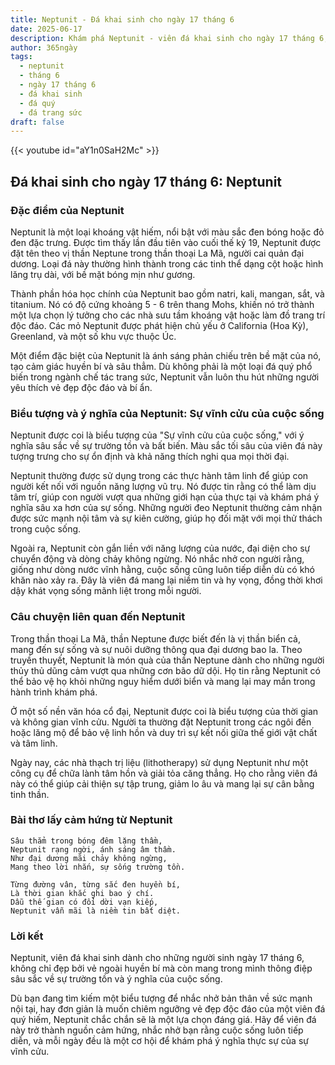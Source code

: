 ```yaml
---
title: Neptunit - Đá khai sinh cho ngày 17 tháng 6
date: 2025-06-17
description: Khám phá Neptunit - viên đá khai sinh cho ngày 17 tháng 6, biểu tượng của Sự vĩnh cửu của cuộc sống. Cùng tìm hiểu ý nghĩa sâu sắc của viên đá độc đáo này.
author: 365ngày
tags:
  - neptunit
  - tháng 6
  - ngày 17 tháng 6
  - đá khai sinh
  - đá quý
  - đá trang sức
draft: false
---
```


{{< youtube id="aY1n0SaH2Mc" >}}

## Đá khai sinh cho ngày 17 tháng 6: Neptunit

### Đặc điểm của Neptunit

Neptunit là một loại khoáng vật hiếm, nổi bật với màu sắc đen bóng hoặc đỏ đen đặc trưng. Được tìm thấy lần đầu tiên vào cuối thế kỷ 19, Neptunit được đặt tên theo vị thần Neptune trong thần thoại La Mã, người cai quản đại dương. Loại đá này thường hình thành trong các tinh thể dạng cột hoặc hình lăng trụ dài, với bề mặt bóng mịn như gương.

Thành phần hóa học chính của Neptunit bao gồm natri, kali, mangan, sắt, và titanium. Nó có độ cứng khoảng 5 - 6 trên thang Mohs, khiến nó trở thành một lựa chọn lý tưởng cho các nhà sưu tầm khoáng vật hoặc làm đồ trang trí độc đáo. Các mỏ Neptunit được phát hiện chủ yếu ở California (Hoa Kỳ), Greenland, và một số khu vực thuộc Úc.

Một điểm đặc biệt của Neptunit là ánh sáng phản chiếu trên bề mặt của nó, tạo cảm giác huyền bí và sâu thẳm. Dù không phải là một loại đá quý phổ biến trong ngành chế tác trang sức, Neptunit vẫn luôn thu hút những người yêu thích vẻ đẹp độc đáo và bí ẩn.

### Biểu tượng và ý nghĩa của Neptunit: Sự vĩnh cửu của cuộc sống

Neptunit được coi là biểu tượng của "Sự vĩnh cửu của cuộc sống," với ý nghĩa sâu sắc về sự trường tồn và bất biến. Màu sắc tối sâu của viên đá này tượng trưng cho sự ổn định và khả năng thích nghi qua mọi thời đại.

Neptunit thường được sử dụng trong các thực hành tâm linh để giúp con người kết nối với nguồn năng lượng vũ trụ. Nó được tin rằng có thể làm dịu tâm trí, giúp con người vượt qua những giới hạn của thực tại và khám phá ý nghĩa sâu xa hơn của sự sống. Những người đeo Neptunit thường cảm nhận được sức mạnh nội tâm và sự kiên cường, giúp họ đối mặt với mọi thử thách trong cuộc sống.

Ngoài ra, Neptunit còn gắn liền với năng lượng của nước, đại diện cho sự chuyển động và dòng chảy không ngừng. Nó nhắc nhở con người rằng, giống như dòng nước vĩnh hằng, cuộc sống cũng luôn tiếp diễn dù có khó khăn nào xảy ra. Đây là viên đá mang lại niềm tin và hy vọng, đồng thời khơi dậy khát vọng sống mãnh liệt trong mỗi người.

### Câu chuyện liên quan đến Neptunit

Trong thần thoại La Mã, thần Neptune được biết đến là vị thần biển cả, mang đến sự sống và sự nuôi dưỡng thông qua đại dương bao la. Theo truyền thuyết, Neptunit là món quà của thần Neptune dành cho những người thủy thủ dũng cảm vượt qua những cơn bão dữ dội. Họ tin rằng Neptunit có thể bảo vệ họ khỏi những nguy hiểm dưới biển và mang lại may mắn trong hành trình khám phá.

Ở một số nền văn hóa cổ đại, Neptunit được coi là biểu tượng của thời gian và không gian vĩnh cửu. Người ta thường đặt Neptunit trong các ngôi đền hoặc lăng mộ để bảo vệ linh hồn và duy trì sự kết nối giữa thế giới vật chất và tâm linh.

Ngày nay, các nhà thạch trị liệu (lithotherapy) sử dụng Neptunit như một công cụ để chữa lành tâm hồn và giải tỏa căng thẳng. Họ cho rằng viên đá này có thể giúp cải thiện sự tập trung, giảm lo âu và mang lại sự cân bằng tinh thần.

### Bài thơ lấy cảm hứng từ Neptunit

```
Sâu thẳm trong bóng đêm lặng thầm,  
Neptunit rạng ngời, ánh sáng âm thầm.  
Như đại dương mãi chảy không ngừng,  
Mang theo lời nhắn, sự sống trường tồn.  

Từng đường vân, từng sắc đen huyền bí,  
Là thời gian khắc ghi bao ý chí.  
Dẫu thế gian có đổi dời vạn kiếp,  
Neptunit vẫn mãi là niềm tin bất diệt.  
```

### Lời kết

Neptunit, viên đá khai sinh dành cho những người sinh ngày 17 tháng 6, không chỉ đẹp bởi vẻ ngoài huyền bí mà còn mang trong mình thông điệp sâu sắc về sự trường tồn và ý nghĩa của cuộc sống.

Dù bạn đang tìm kiếm một biểu tượng để nhắc nhở bản thân về sức mạnh nội tại, hay đơn giản là muốn chiêm ngưỡng vẻ đẹp độc đáo của một viên đá quý hiếm, Neptunit chắc chắn sẽ là một lựa chọn đáng giá. Hãy để viên đá này trở thành nguồn cảm hứng, nhắc nhở bạn rằng cuộc sống luôn tiếp diễn, và mỗi ngày đều là một cơ hội để khám phá ý nghĩa thực sự của sự vĩnh cửu.